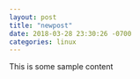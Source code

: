 ```yaml
---
layout: post
title: "newpost"
date: 2018-03-28 23:30:26 -0700
categories: linux
---
```


This is some sample content

